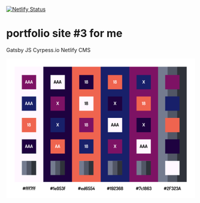 [![Netlify Status](https://api.netlify.com/api/v1/badges/b18eb8f9-fd1e-4301-bcc9-8d16e3e651b9/deploy-status)](https://app.netlify.com/sites/ryanfiller-gatsby/deploys)

# portfolio site #3 for me

Gatsby JS
Cyrpess.io
Netlify CMS

<!-- [![Deploys to Netlify](https://www.netlify.com/img/deploy/button.svg)](https://app.netlify.com/start/deploy?repository=https://github.com/gatsbyjs/gatsby-starter-default) -->


![color palette](./src/images/site-assets/colors-01-2019.png "January 2019 Color Palette")